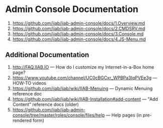# Admin Console Documentation

1. https://github.com/iiab/iiab-admin-console/docs/1.Overview.md
1. https://github.com/iiab/iiab-admin-console/docs/2.CMDSRV.md
1. https://github.com/iiab/iiab-admin-console/docs/3.Console.md
1. https://github.com/iiab/iiab-admin-console/docs/4.JS-Menu.md

## Additional Documentation
1. http://FAQ.IIAB.IO &mdash; How do I customize my Internet-in-a-Box home page?
2. https://www.youtube.com/channel/UC0cBGCxr_WPBPa3IqPVEe3g &mdash; HOW-TO videos
3. https://github.com/iiab/iiab/wiki/IIAB-Menuing &mdash; Dynamic Menuing reference doc
4. https://github.com/iiab/iiab/wiki/IIAB-Installation#add-content &mdash; "Add Content" reference docs (older)
5. https://github.com/iiab/iiab-admin-console/tree/master/roles/console/files/help &mdash; Help pages (in pre-rendered form)
